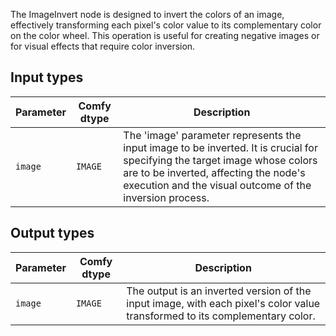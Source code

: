 
The ImageInvert node is designed to invert the colors of an image, effectively transforming each pixel's color value to its complementary color on the color wheel. This operation is useful for creating negative images or for visual effects that require color inversion.
## Input types

| Parameter | Comfy dtype | Description |
|-----------|-------------|-------------|
| `image`   | `IMAGE`     | The 'image' parameter represents the input image to be inverted. It is crucial for specifying the target image whose colors are to be inverted, affecting the node's execution and the visual outcome of the inversion process. |

## Output types

| Parameter | Comfy dtype | Description |
|-----------|-------------|-------------|
| `image`   | `IMAGE`     | The output is an inverted version of the input image, with each pixel's color value transformed to its complementary color. |